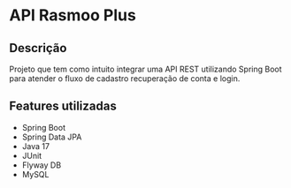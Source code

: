 # API Rasmoo Plus

## Descrição
Projeto que tem como intuito integrar uma API REST utilizando Spring Boot para atender o fluxo de cadastro recuperação de conta e login.

## Features utilizadas
* Spring Boot
* Spring Data JPA
* Java 17
* JUnit
* Flyway DB
* MySQL
